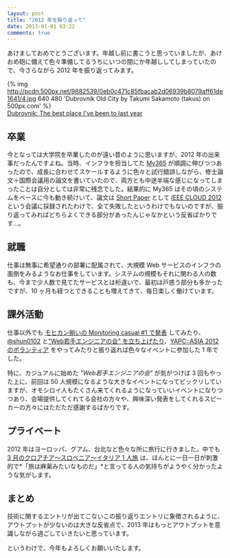 ```yaml
---
layout: post
title: "2012 年を振り返って"
date: 2013-01-01 03:22
comments: true
---
```


あけましておめでとうございます。年越し前に書こうと思っていましたが、あけおめ砲に備えて色々準備してるうちにいつの間にか年越ししてしまっていたので、今さらながら 2012 年を振り返ってみます。

{% img http://pcdn.500px.net/9882539/0eb0c471c85fbacab2d06939b8079aff61de1641/4.jpg 640 480 'Dubrovnik Old City by Takumi Sakamoto (takus) on 500px.com' %}  
[Dubrovnik: The best place I've been to last year](http://500px.com/photo/9882539)

## 卒業


今となっては大学院を卒業したのが遠い昔のように思いますが、2012 年の出来事だったんですよね。当時、インフラを担当してた [My365](http://my365.in) が順調に伸びつつあったので、成長に合わせてスケールするように色々と試行錯誤しながら、修士論文＋国際会議用の論文を書いていたので、両方とも中途半端な感じになってしまったことは自分としては非常に残念でした。結果的に My365 はその頃のシステムをベースに今も動き続けいて、論文は [Short Paper](http://www.computer.org/csdl/proceedings/cloud/2012/4755/00/4755a974-abs.html) として [IEEE CLOUD 2012](http://www.thecloudcomputing.org/2012/) という会議に採録されたわけで、全て失敗したというわけでもないのですが、振り返ってみればどちらよくできる部分があったんじゃなかという反省ばかりです...。

## 就職

仕事は無事に希望通りの部署に配属されて、大規模 Web サービスのインフラの面倒をみるようなお仕事をしています。システムの規模もそれに関わる人の数も、今まで少人数で見てたサービスとは桁違いで、最初は戸惑う部分も多かったですが、10 ヶ月も経つとできることも増えてきて、毎日楽しく働けています。

## 課外活動

仕事以外でも [モヒカン揃いの Monitoring casual #1 で発表](/2012/06/18/28199466903/) してみたり、[@shun0102](https://twitter.com/shun0102) と["Web若手エンジニアの会" を立ち上げたり](http://engineer.dena.jp/2012/07/web.html)、[YAPC::ASIA 2012 のボランティア](/2012/10/06/32974165602/) をやってみたりと振り返れば色々なイベントに参加した 1 年でした。

特に、カジュアルに始めた *"Web若手エンジニアの会"* が気がつけば 3 回もやった上に、前回は 50 人規模になるような大きなイベントになってビックリしていますが、オモシロイ人もたくさん来てくれるようになっていいイベントになりつつあり、会場提供してくれてる会社の方々や、興味深い発表をしてくれるスピーカーの方々にはただただ感謝するばかりです。

## プライベート

2012 年はヨーロッパ、グアム、台北など色々な所に旅行に行きました。中でも [3 月のクロアチア〜スロベニア〜イタリア 1 人旅](/2012/03/24/28199464257/) は、ほんとに一日一日が刺激的で*「旅は麻薬みたいなものだ」*と言ってる人の気持ちがようやく分かったような気がします。

## まとめ

技術に関するエントリが出てこないこの振り返りエントリに象徴されるように、アウトプットが少ないのは大きな反省点で、2013 年はもっとアウトプットを意識しながら過ごしていきたいと思っています。

というわけで、今年もよろしくお願いいたします。
